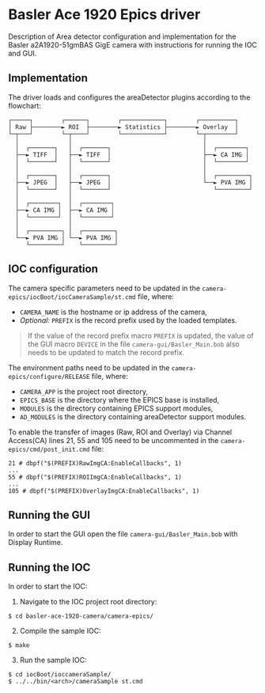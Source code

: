 # Basler Ace 1920 Epics driver

Description of Area detector configuration and implementation for the Basler a2A1920-51gmBAS GigE camera with instructions for running the IOC and GUI.

## Implementation

The driver loads and configures the areaDetector plugins according to the flowchart:
```
┌─────┐        ┌──────┐        ┌────────────┐        ┌──────────┐
│ Raw ├────────► ROI  ├────────► Statistics ├────────► Overlay  │
└─┬───┘        └─┬────┘        └────────────┘        └─┬────────┘
  │              │                                     │
  │  ┌───────┐   │  ┌───────┐                          │  ┌────────┐
  ├──► TIFF  │   ├──► TIFF  │                          ├──► CA IMG │
  │  └───────┘   │  └───────┘                          │  └────────┘
  │              │                                     │ 
  │  ┌───────┐   │  ┌───────┐                          │  ┌─────────┐
  ├──► JPEG  │   ├──► JPEG  │                          └──► PVA IMG │
  │  └───────┘   │  └───────┘                             └─────────┘
  │              │  
  │  ┌────────┐  │  ┌────────┐
  ├──► CA IMG │  ├──► CA IMG │
  │  └────────┘  │  └────────┘
  │              │  
  │  ┌─────────┐ │  ┌─────────┐
  └──► PVA IMG │ └──► PVA IMG │
     └─────────┘    └─────────┘
```
## IOC configuration
The camera specific parameters need to be updated in the `camera-epics/iocBoot/iocCameraSample/st.cmd` file, where:
* `CAMERA_NAME` is the hostname or ip address of the camera,
* _Optional:_ `PREFIX` is the record prefix used by the loaded templates.
> If the value of the record prefix macro `PREFIX` is updated, the value of the GUI macro `DEVICE` in the file `camera-gui/Basler_Main.bob` also needs to be updated to match the record prefix.


The environment paths need to be updated in the `camera-epics/configure/RELEASE` file, where:
* `CAMERA_APP` is the project root directory,
* `EPICS_BASE` is the directory where the EPICS base is installed,
* `MODULES` is the directory containing EPICS support modules,
* `AD_MODULES` is the directory containing areaDetector support modules.

To enable the transfer of images (Raw, ROI and Overlay) via Channel Access(CA) lines 21, 55 and 105 need to be uncommented in the `camera-epics/cmd/post_init.cmd` file:

```
21 # dbpf("$(PREFIX)RawImgCA:EnableCallbacks", 1)
...
55 # dbpf("$(PREFIX)ROIImgCA:EnableCallbacks", 1)
...
105 # dbpf("$(PREFIX)OverlayImgCA:EnableCallbacks", 1)
```
## Running the GUI
In order to start the GUI open the file `camera-gui/Basler_Main.bob` with Display Runtime. 

## Running the IOC
In order to start the IOC:
1. Navigate to the IOC project root directory:
```
$ cd basler-ace-1920-camera/camera-epics/
```
2. Compile the sample IOC:
```
$ make
```
3. Run the sample IOC:
```
$ cd iocBoot/ioccameraSample/
$ ../../bin/<arch>/cameraSample st.cmd
```
